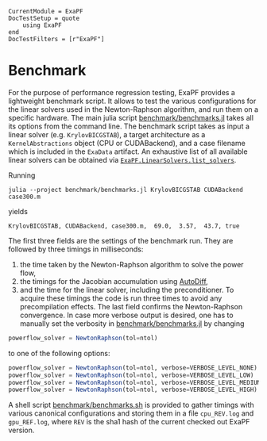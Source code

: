
```@meta
CurrentModule = ExaPF
DocTestSetup = quote
    using ExaPF
end
DocTestFilters = [r"ExaPF"]
```

# Benchmark

For the purpose of performance regression testing, ExaPF provides a lightweight benchmark script. It allows to test the various configurations for the linear solvers used in the Newton-Raphson algorithm, and run them on a specific hardware. The main julia script [benchmark/benchmarks.jl](https://github.com/exanauts/ExaPF.jl/tree/main/benchmark/benchmarks.jl) takes all its options from the command line.
The benchmark script takes as input a linear solver (e.g. `KrylovBICGSTAB`), a target architecture as a `KernelAbstractions` object (CPU or CUDABackend), and a case filename which is included in the `ExaData` artifact. An exhaustive list of all available linear solvers can be obtained via [`ExaPF.LinearSolvers.list_solvers`](@ref).

Running
```
julia --project benchmark/benchmarks.jl KrylovBICGSTAB CUDABackend case300.m
```
yields
```
KrylovBICGSTAB, CUDABackend, case300.m,  69.0,  3.57,  43.7, true
```
The first three fields are the settings of the benchmark run. They are followed by three timings in milliseconds:
1. the time taken by the Newton-Raphson algorithm to solve the power flow,
2. the timings for the Jacobian accumulation using [AutoDiff](autodiff.md),
3. and the time for the linear solver, including the preconditioner.
To acquire these timings the code is run three times to avoid any precompilation effects. The last field confirms the Newton-Raphson convergence. In case more verbose output is desired, one has to manually set the verbosity in [benchmark/benchmarks.jl](https://github.com/exanauts/ExaPF.jl/tree/main/benchmark/benchmarks.jl) by changing
```julia
powerflow_solver = NewtonRaphson(tol=ntol)
```
to one of the following options:
```julia
powerflow_solver = NewtonRaphson(tol=ntol, verbose=VERBOSE_LEVEL_NONE)
powerflow_solver = NewtonRaphson(tol=ntol, verbose=VERBOSE_LEVEL_LOW)
powerflow_solver = NewtonRaphson(tol=ntol, verbose=VERBOSE_LEVEL_MEDIUM)
powerflow_solver = NewtonRaphson(tol=ntol, verbose=VERBOSE_LEVEL_HIGH)
```
A shell script [benchmark/benchmarks.sh](https://github.com/exanauts/ExaPF.jl/tree/main/benchmark/benchmarks.sh) is provided to gather timings with various canonical configurations and storing them in a file `cpu_REV.log` and `gpu_REF.log`, where `REV` is the sha1 hash of the current checked out ExaPF version.
